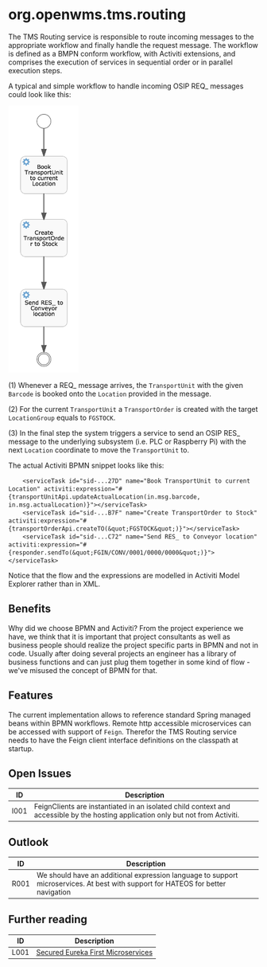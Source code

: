 # org.openwms.tms.routing

The TMS Routing service is responsible to route incoming messages to the
appropriate workflow and finally handle the request message. The workflow
is defined as a BMPN conform workflow, with Activiti extensions, and
comprises the execution of services in sequential order or in parallel
execution steps.

A typical and simple workflow to handle incoming OSIP REQ_ messages
could look like this:

![Workflow][1]
 
(1) Whenever a REQ_ message arrives, the `TransportUnit` with the given
`Barcode` is booked onto the `Location` provided in the message.

(2) For the current `TransportUnit` a `TransportOrder` is created with
the target `LocationGroup` equals to `FGSTOCK`.

(3) In the final step the system triggers a service to send an OSIP RES_
message to the underlying subsystem (i.e. PLC or Raspberry Pi) with the
next `Location` coordinate to move the `TransportUnit` to.

The actual Activiti BPMN snippet looks like this:

```
    <serviceTask id="sid-...27D" name="Book TransportUnit to current Location" activiti:expression="#{transportUnitApi.updateActualLocation(in.msg.barcode, in.msg.actualLocation)}"></serviceTask>
    <serviceTask id="sid-...B7F" name="Create TransportOrder to Stock" activiti:expression="#{transportOrderApi.createTO(&quot;FGSTOCK&quot;)}"></serviceTask>
    <serviceTask id="sid-...C72" name="Send RES_ to Conveyor location" activiti:expression="#{responder.sendTo(&quot;FGIN/CONV/0001/0000/0000&quot;)}"></serviceTask>
```

Notice that the flow and the expressions are modelled in Activiti
Model Explorer rather than in XML.

## Benefits

Why did we choose BPMN and Activiti? From the project experience we have,
we think that it is important that project consultants as well as
business people should realize the project specific parts in BPMN and not
in code. Usually after doing several projects an engineer has a library
of business functions and can just plug them together in some kind of
flow - we've misused the concept of BPMN for that.

## Features

The current implementation allows to reference standard Spring managed
beans within BPMN workflows. Remote http accessible microservices can
be accessed with support of `Feign`. Therefor the TMS Routing service
needs to have the Feign client interface definitions on the classpath at
startup.

## Open Issues

ID   | Description
---- | -----------
I001 | FeignClients are instantiated in an isolated child context and accessible by the hosting application only but not from Activiti.

## Outlook

ID   | Description
---- | -----------
R001 | We should have an additional expression language to support microservices. At best with support for HATEOS for better navigation

## Further reading

ID   | Description
---- | -----------
L001 | [Secured Eureka First Microservices](https://github.com/openwms/org.openwms/wiki/Secured-Eureka-First-services-on-Heroku)

[1]: src/docs/res/workflow.png

